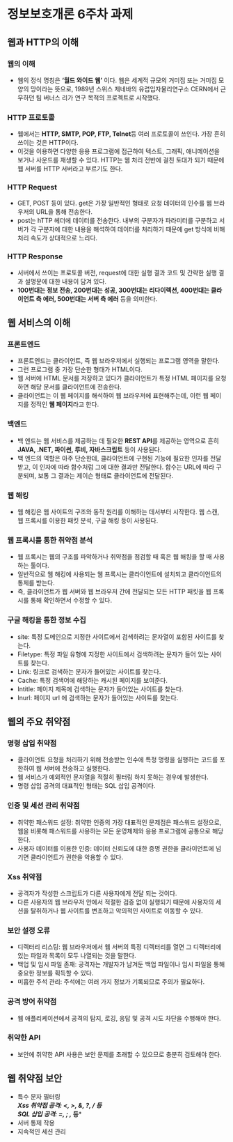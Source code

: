 # 정보보호개론 6주차  과제

## 웹과 HTTP의 이해
### 웹의 이해
- 웹의 정식 명칭은 **‘월드 와이드 웹’** 이다. 웹은 세계적 규모의 거미집 또는 거미집 모양의 망이라는 뜻으로, 1989년 스위스 제네바의 유럽입자물리연구소 CERN에서 근무하던 팀 버너스 리가 연구 목적의 프로젝트로 시작했다.

### HTTP 프로토콜
- 웹에서는 **HTTP, SMTP, POP, FTP, Telnet**등 여러 프로토콜이 쓰인다. 가장 흔히 쓰이는 것은 HTTP이다. 
- 이것을 이용하면 다양한 응용 프로그램에 접근하여 텍스트, 그래픽, 애니메이션을 보거나 사운드를 재생할 수 있다. HTTP는 웹 처리 전반에 걸친 토대가 되기 때문에 웹 서버를 HTTP 서버라고 부르기도 한다.

### HTTP Request
- GET, POST 등이 있다. get은 가장 일반적인 형태로 요청 데이터의 인수를 웹 브라우저의 URL을 통해 전송한다.
- post는 hTTP 헤더에 데이터를 전송한다. 내부의 구분자가 파라미터를 구분하고 서버가 각 구분자에 대한 내용을 해석하여 데이터를 처리하기 때문에 get 방식에 비해 처리 속도가 상대적으로 느리다.

### HTTP Response
 - 서버에서 쓰이는 프로토콜 버전, request에 대한 실행 결과 코드 및 간략한 실행 결과 설명문에 대한 내용이 담겨 있다.
 - **100번대는 정보 전송, 200번대는 성공, 300번대는 리다이렉션, 400번대는 클라이언트 측 에러, 500번대는 서버 측 에러** 등을 의미한다.

## 웹 서비스의 이해
### 프론트엔드
- 프론트엔드는 클라이언트, 즉 웹 브라우저에서 실행되는 프로그램 영역을 말한다.
- 그런 프로그램 중 가장 단순한 형태가 HTML이다.
- 웹 서버에 HTML 문서를 저장하고 있다가 클라이언트가 특정 HTML 페이지를 요청하면 해당 문서를 클라이언트에 전송한다.
- 클라이언트는 이 웹 페이지를 해석하여 웹 브라우저에 표현해주는데, 이런 웹 페이지를 정적인 **웹 페이지**라고 한다.

### 백엔드
- 백 엔드는 웹 서비스를 제공하는 데 필요한 **REST API**를 제공하는 영역으로 흔히 **JAVA, .NET, 파이썬, 루비, 자바스크립트** 등이 사용된다.
- 백 엔드의 역할은 아주 단순한데, 클라이언트에 구현된 기능에 필요한 인자를 전달받고, 이 인자에 따라 함수처럼 그에 대한 결과만 전달한다. 함수는 URL에 따라 구분되며, 보통 그 결과는 제이슨 형태로 클라이언트에 전달된다.

### 웹 해킹
- 웹 해킹은 웹 사이트의 구조와 동작 원리를 이해하는 데서부터 시작한다. 웹 스캔, 웹 프록시를 이용한 패킷 분석, 구글 해킹 등이 사용된다.

### 웹 프록시를 통한 취약점 분석
- 웹 프록시는 웹의 구조를 파악하거나 취약점을 점검할 때 혹은 웹 해킹을 할 때 사용하는 툴이다.
- 일반적으로 웹 해킹에 사용되는 웹 프록시는 클라이언트에 설치되고 클라이언트의 통제를 받는다.
- 즉, 클라이언트가 웹 서버와 웹 브라우저 간에 전달되는 모든 HTTP 패킷을 웹 프록시를 통해 확인하면서 수정할 수 있다.

### 구글 해킹을 통한 정보 수집
- site: 특정 도메인으로 지정한 사이트에서 검색하려는 문자열이 포함된 사이트를 찾는다.
- Filetype: 특정 파일 유형에 지정한 사이트에서 검색하려는 문자가 들어 있는 사이트를 찾는다.
- Link: 링크로 검색하는 문자가 들어있는 사이트를 찾는다.
- Cache: 특정 검색어에 해당하는 캐시된 페이지를 보여준다.
- Intitle: 페이지 제목에 검색하는 문자가 들어있는 사이트를 찾는다.
- Inurl: 페이지 url 에 검색하는 문자가 들어있는 사이트를 찾는다.

## 웹의 주요 취약점
### 명령 삽입 취약점
- 클라이언트 요청을 처리하기 위해 전송받는 인수에 특정 명령을 실행하는 코드를 포한하여 웹 서버에 전송하고 실행한다.
- 웹 서비스가 예외적인 문자열을 적절히 필터링 하지 못하는 경우에 발생한다.
- 명령 삽입 공격의 대표적인 형태는 SQL 삽입 공격이다.

### 인증 및 세션 관리 취약점
- 취약한 패스워드 설정: 취약한 인증의 가장 대표적인 문제점은 패스워드 설정으로, 웹을 비롯해 패스워드를 사용하는 모든 운영체제와 응용 프로그램에 공통으로 해당한다.
- 사용자 데이터를 이용한 인증: 데이터 신뢰도에 대한 증명 권한을 클라이언트에 넘기면 클라이언트가 권한을 악용할 수 있다.

### Xss 취약점
- 공격자가 작성한 스크립트가 다른 사용자에게 전달 되는 것이다.
- 다른 사용자의 웹 브라우저 안에서 적절한 검증 없이 실행되기 때문에 사용자의 세션을 탈취하거나 웹 사이트를 변조하고 악의적인 사이트로 이동할 수 있다.

### 보안 설정 오류
- 디렉터리 리스팅: 웹 브라우저에서 웹 서버의 특정 디렉터리를 열면 그 디렉터리에 있는 파일과 목록이 모두 나열되는 것을 말한다.
- 백업 및 임시 파일 존재: 공격자는 개발자가 남겨둔 백업 파일이나 임시 파일을 통해 중요한 정보를 획득할 수 있다.
- 미흡한 주석 관리: 주석에는 여러 가지 정보가 기록되므로 주의가 필요하다.

### 공격 방어 취약점
- 웹 애플리케이션에서 공격의 탐지, 로깅, 응답 및 공격 시도 차단을 수행해야 한다.

### 취약한 API
- 보안에 취약한 API 사용은 보안 문제를 초래할 수 있으므로 충분히 검토해야 한다.

## 웹 취약점 보안
- 특수 문자 필터링 <br>
***Xss 취약점 공격: <, >, &, ?, / 등***
	<br>
***SQL 삽입 공격: =, ; ,* 등***
- 서버 통제 작용
- 지속적인 세션 관리
